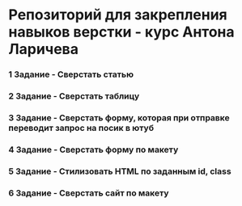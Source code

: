 # Репозиторий для закрепления навыков верстки - курс Антона Ларичева
### 1 Задание - Сверстать статью
### 2 Задание - Сверстать таблицу
### 3 Задание - Сверстать форму, которая при отправке переводит запрос на посик в ютуб
### 4 Задание - Сверстать форму по макету
### 5 Задание - Стилизовать HTML по заданным id, class
### 6 Задание - Сверстать сайт по макету
